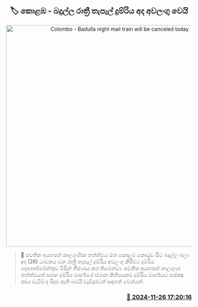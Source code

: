 <p align='center'><b><h2 align='center' title='Colombo - Badulla night mail train will be canceled today'>🏷 කොළඹ - බදුල්ල රාත්‍රී තැපැල් දුම්රිය අද අවලංගු වෙයි</h2></b></p>
<p align='center'><img src='https://helakuru.sgp1.cdn.digitaloceanspaces.com/esana/images/lib/train-strike-archived.jpg' width='600' alt='Colombo - Badulla night mail train will be canceled today'></p>

>📝 පවතින අයහපත් කාලගුණික තත්ත්වය මත කොළඹ කොටුව සිට බදුල්ල බලා අද (26) ධාවනය වන රාත්‍රී තැපැල් දුම්රිය අවලංගු කිරීමට දුම්රිය දෙපාර්තමේන්තුව විසින් තීරණය කර තිබෙනවා.
පවතින අයහපත් කාලගුණ තත්ත්වයත් සමඟ දුම්රිය මාර්ගයේ ස්ථාන කිහිපයකම දුම්රිය මාර්ගයට පස්කඳු කඩා වැටීම් ද සිදුව ඇති බවයි වැඩිදුරටත් සඳහන් වෙන්නේ.


<h3 align='right'><a href='https://www.helakuru.lk/esana/p/105474/'>📅 2024-11-26 17:20:16</a></h3>
